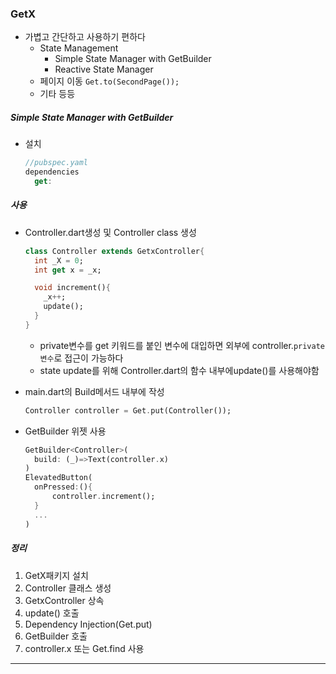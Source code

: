 ### GetX
- 가볍고 간단하고 사용하기 편하다 
	- State Management
		- Simple State Manager with GetBuilder
		- Reactive State Manager 	
	- 페이지 이동 `Get.to(SecondPage());`   
	- 기타 등등
##### Simple State Manager with GetBuilder
- 설치 
  ```dart
  //pubspec.yaml
  dependencies
    get:

  ```
##### 사용
- Controller.dart생성 및 Controller class 생성
  ```dart
  class Controller extends GetxController{
    int _X = 0;
    int get x = _x;

    void increment(){
      _x++;
      update();
    }
  }

  ```  
      
	- private변수를 get 키워드를 붙인 변수에 대입하면 외부에 controller.`private변수`로 접근이 가능하다
	- state update를 위해 Controller.dart의 함수 내부에update()를 사용해야함

- main.dart의 Build메서드 내부에 작성
   ```dart
   Controller controller = Get.put(Controller());
   ```
   
- GetBuilder 위젯 사용  
  ```dart
  GetBuilder<Controller>(
  	build: (_)=>Text(controller.x)
  ) 
  ElevatedButton(
  	onPressed:(){
    	controller.increment();
    }
    ...
  )
  ```
  
##### 정리  
1. GetX패키지 설치
2. Controller 클래스 생성
3. GetxController 상속
4. update() 호출
5. Dependency Injection(Get.put)
6. GetBuilder 호출
7. controller.x 또는 Get.find<controller> 사용

---
        
